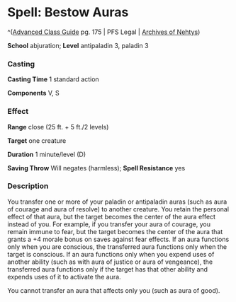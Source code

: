 # Spell: Bestow Auras

^([Advanced Class Guide][ss-bestow-auras] pg. 175 | PFS Legal | [Archives of Nehtys][sn-bestow-auras])

**School** abjuration; **Level** antipaladin 3, paladin 3

### Casting

**Casting Time** 1 standard action  

**Components** V, S

### Effect

**Range** close (25 ft. + 5 ft./2 levels)  

**Target** one creature  

**Duration** 1 minute/level (D)  

**Saving Throw** Will negates (harmless); **Spell Resistance** yes

### Description

You transfer one or more of your paladin or antipaladin auras (such as aura of courage and aura of resolve) to another creature. You retain the personal effect of that aura, but the target becomes the center of the aura effect instead of you. For example, if you transfer your aura of courage, you remain immune to fear, but the target becomes the center of the aura that grants a +4 morale bonus on saves against fear effects. If an aura functions only when you are conscious, the transferred aura functions only when the target is conscious. If an aura functions only when you expend uses of another ability (such as with aura of justice or aura of vengeance), the transferred aura functions only if the target has that other ability and expends uses of it to activate the aura.  

You cannot transfer an aura that affects only you (such as aura of good).

[ss-bestow-auras]: http://paizo.com/products/btpy978v
[sn-bestow-auras]: http://www.archivesofnethys.com/SpellDisplay.aspx?ItemName=Bestow%20Auras